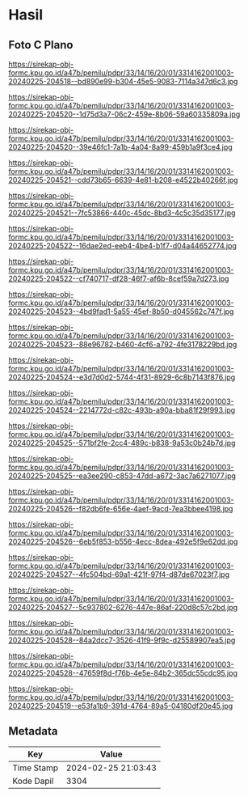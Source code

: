 # Hasil

## Foto C Plano

https://sirekap-obj-formc.kpu.go.id/a47b/pemilu/pdpr/33/14/16/20/01/3314162001003-20240225-204518--bd890e99-b304-45e5-9083-7114a347d6c3.jpg

https://sirekap-obj-formc.kpu.go.id/a47b/pemilu/pdpr/33/14/16/20/01/3314162001003-20240225-204520--1d75d3a7-06c2-459e-8b06-59a60335809a.jpg

https://sirekap-obj-formc.kpu.go.id/a47b/pemilu/pdpr/33/14/16/20/01/3314162001003-20240225-204520--39e46fc1-7a1b-4a04-8a99-459b1a9f3ce4.jpg

https://sirekap-obj-formc.kpu.go.id/a47b/pemilu/pdpr/33/14/16/20/01/3314162001003-20240225-204521--cdd73b65-6639-4e81-b208-e4522b40266f.jpg

https://sirekap-obj-formc.kpu.go.id/a47b/pemilu/pdpr/33/14/16/20/01/3314162001003-20240225-204521--7fc53866-440c-45dc-8bd3-4c5c35d35177.jpg

https://sirekap-obj-formc.kpu.go.id/a47b/pemilu/pdpr/33/14/16/20/01/3314162001003-20240225-204522--16dae2ed-eeb4-4be4-b1f7-d04a44652774.jpg

https://sirekap-obj-formc.kpu.go.id/a47b/pemilu/pdpr/33/14/16/20/01/3314162001003-20240225-204522--cf740717-df28-46f7-af6b-8cef59a7d273.jpg

https://sirekap-obj-formc.kpu.go.id/a47b/pemilu/pdpr/33/14/16/20/01/3314162001003-20240225-204523--4bd9fad1-5a55-45ef-8b50-d045562c747f.jpg

https://sirekap-obj-formc.kpu.go.id/a47b/pemilu/pdpr/33/14/16/20/01/3314162001003-20240225-204523--88e96782-b460-4cf6-a792-4fe3178229bd.jpg

https://sirekap-obj-formc.kpu.go.id/a47b/pemilu/pdpr/33/14/16/20/01/3314162001003-20240225-204524--e3d7d0d2-5744-4f31-8929-6c8b7143f876.jpg

https://sirekap-obj-formc.kpu.go.id/a47b/pemilu/pdpr/33/14/16/20/01/3314162001003-20240225-204524--2214772d-c82c-493b-a90a-bba81f29f993.jpg

https://sirekap-obj-formc.kpu.go.id/a47b/pemilu/pdpr/33/14/16/20/01/3314162001003-20240225-204525--571bf2fe-2cc4-489c-b838-9a53c0b24b7d.jpg

https://sirekap-obj-formc.kpu.go.id/a47b/pemilu/pdpr/33/14/16/20/01/3314162001003-20240225-204525--ea3ee290-c853-47dd-a672-3ac7a6271077.jpg

https://sirekap-obj-formc.kpu.go.id/a47b/pemilu/pdpr/33/14/16/20/01/3314162001003-20240225-204526--f82db6fe-656e-4aef-9acd-7ea3bbee4198.jpg

https://sirekap-obj-formc.kpu.go.id/a47b/pemilu/pdpr/33/14/16/20/01/3314162001003-20240225-204526--6eb5f853-b556-4ecc-8dea-492e5f9e62dd.jpg

https://sirekap-obj-formc.kpu.go.id/a47b/pemilu/pdpr/33/14/16/20/01/3314162001003-20240225-204527--4fc504bd-69a1-421f-97f4-d87de67023f7.jpg

https://sirekap-obj-formc.kpu.go.id/a47b/pemilu/pdpr/33/14/16/20/01/3314162001003-20240225-204527--5c937802-6276-447e-86af-220d8c57c2bd.jpg

https://sirekap-obj-formc.kpu.go.id/a47b/pemilu/pdpr/33/14/16/20/01/3314162001003-20240225-204528--84a2dcc7-3526-41f9-9f9c-d25589907ea5.jpg

https://sirekap-obj-formc.kpu.go.id/a47b/pemilu/pdpr/33/14/16/20/01/3314162001003-20240225-204528--47659f8d-f76b-4e5e-84b2-365dc55cdc95.jpg

https://sirekap-obj-formc.kpu.go.id/a47b/pemilu/pdpr/33/14/16/20/01/3314162001003-20240225-204519--e53fa1b9-391d-4764-89a5-04180df20e45.jpg


## Metadata

| Key        | Value               |
| ---------- | ------------------- |
| Time Stamp | 2024-02-25 21:03:43 |
| Kode Dapil | 3304                |



